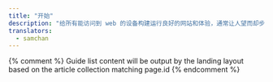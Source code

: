 ```yaml
---
title: "开始"
description: "给所有能访问到 web 的设备构建运行良好的网站和体验，通常让人望而却步。不过别担心，我们提供了一些指导帮助你上手。"
translators:
  - samchan
---
```


{% comment %}
Guide list content will be output by the landing layout based on the article collection matching page.id
{% endcomment %}
